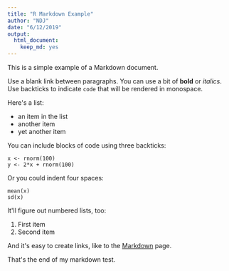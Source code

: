 ```yaml
---
title: "R Markdown Example"
author: "NDJ"
date: "6/12/2019"
output: 
  html_document: 
    keep_md: yes
---
```




This is a simple example of a Markdown document.

Use a blank link between paragraphs.
You can use a bit of **bold** or _italics_. Use backticks to indicate
`code` that will be rendered in monospace.

Here's a list:

- an item in the list
- another item
- yet another item

You can include blocks of code using three backticks:

```
x <- rnorm(100)
y <- 2*x + rnorm(100)
```

Or you could indent four spaces:

    mean(x)
    sd(x)

It'll figure out numbered lists, too:

1. First item
2. Second item

And it's easy to create links, like to
the [Markdown](https://daringfireball.net/projects/markdown/)
page.


That's the end of my markdown test.


